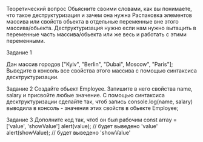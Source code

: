 Теоретический вопрос
Обьясните своими словами, как вы понимаете, что такое деструктуризация и зачем она нужна
Распаковка элементов массива или свойств обьекта в отдельные переменные вне этого массива/обьекта. Деструктуризация нужно если нам нужно вытащить в переменные часть массива/обьекта или же весь и работать с этими переменными.

Задание 1

Дан массив городов ["Kyiv", "Berlin", "Dubai", Moscow", "Paris"];
Выведите в консоль все свойства этого массива с помощью синтаксиса десктруктуризации.


Задание 2
Создайте обьект Employee. Запишите в него свойства name, salary и присвойте любые значение. С помощью синтаксиса десктруктуризации сделайте так, чтоб запись console.log(name, salary) выводила в консоль - значения этих свойств в обьекте Employee;

Задание 3
Дополните код так, чтоб он был рабочим
const array = ['value', 'showValue']
alert(value); // будет выведено 'value'
alert(showValue);  // будет выведено 'showValue'